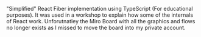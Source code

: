"Simplified" React Fiber implementation using TypeScript (For educational purposes).
It was used in a workshop to explain how some of the internals of React work. Unforutnatley the Miro Board with all the graphics and flows no longer exists as I missed to move the board into my private account.   
